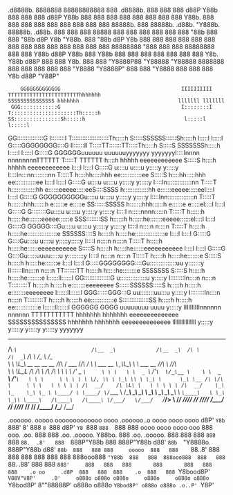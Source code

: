 
 .d8888b.                    8888888          88888888888 888                .d8888b.  888               888 888
d88P  Y88b                     888                888     888               d88P  Y88b 888               888 888
888    888                     888                888     888               Y88b.      888               888 888
888        888  888 888  888   888   88888b.      888     88888b.   .d88b.   "Y888b.   88888b.   .d88b.  888 888
888  88888 888  888 888  888   888   888 "88b     888     888 "88b d8P  Y8b     "Y88b. 888 "88b d8P  Y8b 888 888
888    888 888  888 888  888   888   888  888     888     888  888 88888888       "888 888  888 88888888 888 888
Y88b  d88P Y88b 888 Y88b 888   888   888  888     888     888  888 Y8b.     Y88b  d88P 888  888 Y8b.     888 888
 "Y8888P88  "Y88888  "Y88888 8888888 888  888     888     888  888  "Y8888   "Y8888P"  888  888  "Y8888  888 888
                         888
                    Y8b d88P
                     "Y88P"



        GGGGGGGGGGGGG                                       IIIIIIIIII            TTTTTTTTTTTTTTTTTTTTTTThhhhhhh                                   SSSSSSSSSSSSSSS hhhhhhh                                lllllll lllllll
     GGG::::::::::::G                                       I::::::::I            T:::::::::::::::::::::Th:::::h                                 SS:::::::::::::::Sh:::::h                                l:::::l l:::::l
   GG:::::::::::::::G                                       I::::::::I            T:::::::::::::::::::::Th:::::h                                S:::::SSSSSS::::::Sh:::::h                                l:::::l l:::::l
  G:::::GGGGGGGG::::G                                       II::::::II            T:::::TT:::::::TT:::::Th:::::h                                S:::::S     SSSSSSSh:::::h                                l:::::l l:::::l
 G:::::G       GGGGGGuuuuuu    uuuuuuyyyyyyy           yyyyyyyI::::Innnn  nnnnnnnnTTTTTT  T:::::T  TTTTTT h::::h hhhhh           eeeeeeeeeeee   S:::::S             h::::h hhhhh           eeeeeeeeeeee    l::::l  l::::l
G:::::G              u::::u    u::::u y:::::y         y:::::y I::::In:::nn::::::::nn      T:::::T         h::::hh:::::hhh      ee::::::::::::ee S:::::S             h::::hh:::::hhh      ee::::::::::::ee  l::::l  l::::l
G:::::G              u::::u    u::::u  y:::::y       y:::::y  I::::In::::::::::::::nn     T:::::T         h::::::::::::::hh   e::::::eeeee:::::eeS::::SSSS          h::::::::::::::hh   e::::::eeeee:::::eel::::l  l::::l
G:::::G    GGGGGGGGGGu::::u    u::::u   y:::::y     y:::::y   I::::Inn:::::::::::::::n    T:::::T         h:::::::hhh::::::h e::::::e     e:::::e SS::::::SSSSS     h:::::::hhh::::::h e::::::e     e:::::el::::l  l::::l
G:::::G    G::::::::Gu::::u    u::::u    y:::::y   y:::::y    I::::I  n:::::nnnn:::::n    T:::::T         h::::::h   h::::::he:::::::eeeee::::::e   SSS::::::::SS   h::::::h   h::::::he:::::::eeeee::::::el::::l  l::::l
G:::::G    GGGGG::::Gu::::u    u::::u     y:::::y y:::::y     I::::I  n::::n    n::::n    T:::::T         h:::::h     h:::::he:::::::::::::::::e       SSSSSS::::S  h:::::h     h:::::he:::::::::::::::::e l::::l  l::::l
G:::::G        G::::Gu::::u    u::::u      y:::::y:::::y      I::::I  n::::n    n::::n    T:::::T         h:::::h     h:::::he::::::eeeeeeeeeee             S:::::S h:::::h     h:::::he::::::eeeeeeeeeee  l::::l  l::::l
 G:::::G       G::::Gu:::::uuuu:::::u       y:::::::::y       I::::I  n::::n    n::::n    T:::::T         h:::::h     h:::::he:::::::e                      S:::::S h:::::h     h:::::he:::::::e           l::::l  l::::l
  G:::::GGGGGGGG::::Gu:::::::::::::::uu      y:::::::y      II::::::IIn::::n    n::::n  TT:::::::TT       h:::::h     h:::::he::::::::e         SSSSSSS     S:::::S h:::::h     h:::::he::::::::e         l::::::ll::::::l
   GG:::::::::::::::G u:::::::::::::::u       y:::::y       I::::::::In::::n    n::::n  T:::::::::T       h:::::h     h:::::h e::::::::eeeeeeee S::::::SSSSSS:::::S h:::::h     h:::::h e::::::::eeeeeeee l::::::ll::::::l
     GGG::::::GGG:::G  uu::::::::uu:::u      y:::::y        I::::::::In::::n    n::::n  T:::::::::T       h:::::h     h:::::h  ee:::::::::::::e S:::::::::::::::SS  h:::::h     h:::::h  ee:::::::::::::e l::::::ll::::::l
        GGGGGG   GGGG    uuuuuuuu  uuuu     y:::::y         IIIIIIIIIInnnnnn    nnnnnn  TTTTTTTTTTT       hhhhhhh     hhhhhhh    eeeeeeeeeeeeee  SSSSSSSSSSSSSSS    hhhhhhh     hhhhhhh    eeeeeeeeeeeeee llllllllllllllll
                                           y:::::y
                                          y:::::y
                                         y:::::y
                                        y:::::y
                                       yyyyyyy



 ____                           ______               ______    __                  ____        __                  ___       ___
/\  _`\                        /\__  _\             /\__  _\  /\ \                /\  _`\     /\ \                /\_ \     /\_ \
\ \ \L\_\   __  __   __  __    \/_/\ \/      ___    \/_/\ \/  \ \ \___       __   \ \,\L\_\   \ \ \___       __   \//\ \    \//\ \
 \ \ \L_L  /\ \/\ \ /\ \/\ \      \ \ \    /' _ `\     \ \ \   \ \  _ `\   /'__`\  \/_\__ \    \ \  _ `\   /'__`\   \ \ \     \ \ \
  \ \ \/, \\ \ \_\ \\ \ \_\ \      \_\ \__ /\ \/\ \     \ \ \   \ \ \ \ \ /\  __/    /\ \L\ \   \ \ \ \ \ /\  __/    \_\ \_    \_\ \_
   \ \____/ \ \____/ \/`____ \     /\_____\\ \_\ \_\     \ \_\   \ \_\ \_\\ \____\   \ `\____\   \ \_\ \_\\ \____\   /\____\   /\____\
    \/___/   \/___/   `/___/> \    \/_____/ \/_/\/_/      \/_/    \/_/\/_/ \/____/    \/_____/    \/_/\/_/ \/____/   \/____/   \/____/
                         /\___/
                         \/__/



  .oooooo.                            ooooo             ooooooooooooo oooo                   .oooooo..o oooo                  oooo  oooo
 d8P'  `Y8b                           `888'             8'   888   `8 `888                  d8P'    `Y8 `888                  `888  `888
888           oooo  oooo  oooo    ooo  888  ooo. .oo.        888       888 .oo.    .ooooo.  Y88bo.       888 .oo.    .ooooo.   888   888
888           `888  `888   `88.  .8'   888  `888P"Y88b       888       888P"Y88b  d88' `88b  `"Y8888o.   888P"Y88b  d88' `88b  888   888
888     ooooo  888   888    `88..8'    888   888   888       888       888   888  888ooo888      `"Y88b  888   888  888ooo888  888   888
`88.    .88'   888   888     `888'     888   888   888       888       888   888  888    .o oo     .d8P  888   888  888    .o  888   888
 `Y8bood8P'    `V88V"V8P'     .8'     o888o o888o o888o     o888o     o888o o888o `Y8bod8P' 8""88888P'  o888o o888o `Y8bod8P' o888o o888o
                          .o..P'
                          `Y8P'



